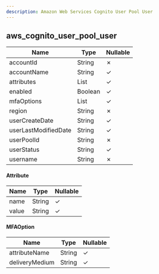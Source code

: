 ```yaml
---
description: Amazon Web Services Cognito User Pool User
---
```

aws_cognito_user_pool_user
--------------------------

| **Name**             | **Type**        | **Nullable** |
| -------------------- | --------------- | ------------ |
| accountId            | String          | &cross;      |
| accountName          | String          | &check;      |
| attributes           | List<Attribute> | &check;      |
| enabled              | Boolean         | &check;      |
| mfaOptions           | List<MFAOption> | &check;      |
| region               | String          | &cross;      |
| userCreateDate       | String          | &check;      |
| userLastModifiedDate | String          | &check;      |
| userPoolId           | String          | &cross;      |
| userStatus           | String          | &check;      |
| username             | String          | &cross;      |

#### Attribute
| **Name** | **Type** | **Nullable** |
| -------- | -------- | ------------ |
| name     | String   | &check;      |
| value    | String   | &check;      |

#### MFAOption
| **Name**       | **Type** | **Nullable** |
| -------------- | -------- | ------------ |
| attributeName  | String   | &check;      |
| deliveryMedium | String   | &check;      |
